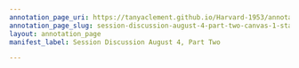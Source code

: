 ```yaml
---
annotation_page_uri: https://tanyaclement.github.io/Harvard-1953/annotations/session-discussion-august-4-part-two-canvas-1-stanley-hyman.json
annotation_page_slug: session-discussion-august-4-part-two-canvas-1-stanley-hyman
layout: annotation_page
manifest_label: Session Discussion August 4, Part Two

---
```


